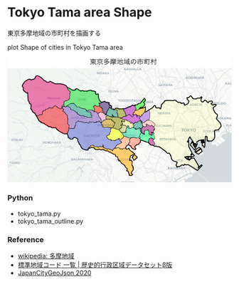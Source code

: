 Tokyo Tama area Shape
===============

東京多摩地域の市町村を描画する

plot Shape of cities in Tokyo Tama area

![tokyo tama area shape](https://github.com/ohwada/World_Countries/blob/main/japan_municipaliy/folium/tokyo_tama_area_shape/screenshots/tokyo_tama_area_shape.png)

### Python  

- tokyo_tama.py
- tokyo_tama_outline.py

### Reference

- [wikipedia: 多摩地域](https://ja.wikipedia.org/wiki/%E5%A4%9A%E6%91%A9%E5%9C%B0%E5%9F%9F)
- [標準地域コード 一覧 | 歴史的行政区域データセットβ版](https://geoshape.ex.nii.ac.jp/city/code/)
- [JapanCityGeoJson 2020](https://github.com/niiyz/JapanCityGeoJson)



